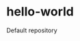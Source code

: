 # hello-world
Default repository

<?php
define("TEXT", 'Writing a bit about meself!');

echo $text;

?>
